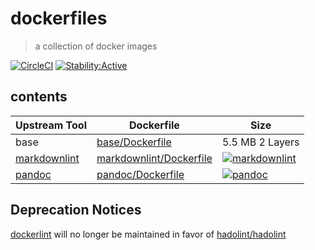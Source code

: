 # dockerfiles

> a collection of docker images

[![CircleCI][1]][1a] [![Stability:Active][2]][2a]

## contents

| Upstream Tool     | Dockerfile                   | Size                     |
| ----------------- | ---------------------------- | ------------------------ |
| base              | [base/Dockerfile][3]         | 5.5 MB 2 Layers          |
| [markdownlint][4] | [markdownlint/Dockerfile][5] | [![markdownlint][6]][6a] |
| [pandoc][7]       | [pandoc/Dockerfile][8]       | [![pandoc][9]][9a]       |

## Deprecation Notices

[dockerlint][10] will no longer be maintained in favor of [hadolint/hadolint][11]

[1]: https://circleci.com/gh/philoserf/dockerfiles.svg?style=shield
[1a]: https://circleci.com/gh/philoserf/dockerfiles "circleci"
[2]: https://masterminds.github.io/stability/active.svg
[2a]: https://masterminds.github.io/stability/active.html "active"
[3]: base/Dockerfile "Dockerfile"
[4]: https://github.com/DavidAnson/markdownlint "upstream"
[5]: markdownlint/Dockerfile "Dockerfile"
[6]: https://images.microbadger.com/badges/image/philoserf/markdownlint.svg
[6a]: https://microbadger.com/images/philoserf/markdownlint "microbadger"
[7]: https://github.com/jgm/pandoc "upstream"
[8]: pandoc/Dockerfile "Dockerfile"
[9]: https://images.microbadger.com/badges/image/philoserf/pandoc.svg
[9a]: https://microbadger.com/images/philoserf/pandoc "microbadger"
[10]: https://github.com/RedCoolBeans/dockerlint "upstream"
[11]: https://hub.docker.com/r/hadolint/hadolint
